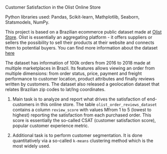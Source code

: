 Customer Satisfaction in the Olist Online Store

Python libraries used: Pandas, Scikit-learn, Mathplotlib, Seaborn, Statsmodels, NumPy.   

This project is based on a Brazilian ecommerce public dataset made at [Olist Store](https://olist.com/).
Olist is essentially an aggregating platform - it offers suppliers or sellers the possibility to sell their products at their website and connects them to potential buyers.
You can find more information about the dataset [here](https://www.kaggle.com/datasets/olistbr/brazilian-ecommerce)

The dataset has information of 100k orders from 2016 to 2018 made at multiple marketplaces in Brazil.
Its features allows viewing an order from multiple dimensions: from order status, price, payment and freight performance to customer location, 
product attributes and finally reviews written by customers.
The dataset also released a geolocation dataset that relates Brazilian zip codes to lat/lng coordinates.

1) Main task is to analyze and report what drives the satisfaction of end-customers in this online store. 
The table `olist_order_reviews_dataset` contains a column `review_score` with values Mfrom 1 to 5 (lowest to highest) reporting the satisfaction from each purchased order. 
This score is essentially the so-called CSAT (customer satisfaction score), popular customer experience metric.

2) Additional task is to perform customer segmentation. It is done quantitatively via a so-called `k-means` clustering method which is the most widely used.

